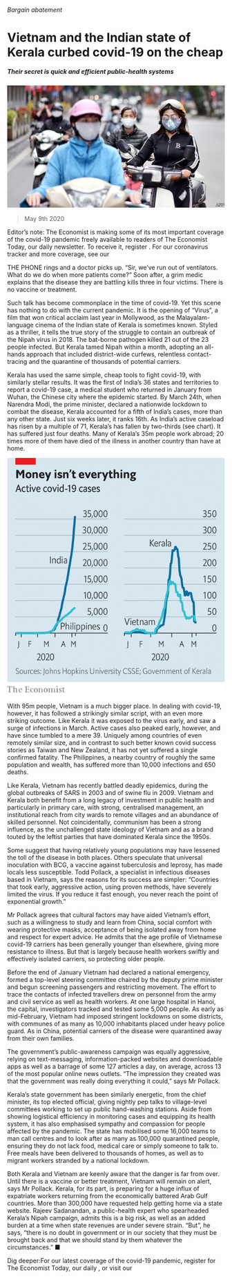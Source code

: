 ###### Bargain abatement

# Vietnam and the Indian state of Kerala curbed covid-19 on the cheap 

##### Their secret is quick and efficient public-health systems 

![image](images/20200509_ASP010_0.jpg) 

> May 9th 2020 

Editor’s note: The Economist is making some of its most important coverage of the covid-19 pandemic freely available to readers of The Economist Today, our daily newsletter. To receive it, register . For our coronavirus tracker and more coverage, see our 

THE PHONE rings and a doctor picks up. “Sir, we’ve run out of ventilators. What do we do when more patients come?” Soon after, a grim medic explains that the disease they are battling kills three in four victims. There is no vaccine or treatment.

Such talk has become commonplace in the time of covid-19. Yet this scene has nothing to do with the current pandemic. It is the opening of “Virus”, a film that won critical acclaim last year in Mollywood, as the Malayalam-language cinema of the Indian state of Kerala is sometimes known. Styled as a thriller, it tells the true story of the struggle to contain an outbreak of the Nipah virus in 2018. The bat-borne pathogen killed 21 out of the 23 people infected. But Kerala tamed Nipah within a month, adopting an all-hands approach that included district-wide curfews, relentless contact-tracing and the quarantine of thousands of potential carriers.


Kerala has used the same simple, cheap tools to fight covid-19, with similarly stellar results. It was the first of India’s 36 states and territories to report a covid-19 case, a medical student who returned in January from Wuhan, the Chinese city where the epidemic started. By March 24th, when Narendra Modi, the prime minister, declared a nationwide lockdown to combat the disease, Kerala accounted for a fifth of India’s cases, more than any other state. Just six weeks later, it ranks 16th. As India’s active caseload has risen by a multiple of 71, Kerala’s has fallen by two-thirds (see chart). It has suffered just four deaths. Many of Kerala’s 35m people work abroad; 20 times more of them have died of the illness in another country than have at home.

![image](images/20200509_ASC378.png) 


With 95m people, Vietnam is a much bigger place. In dealing with covid-19, however, it has followed a strikingly similar script, with an even more striking outcome. Like Kerala it was exposed to the virus early, and saw a surge of infections in March. Active cases also peaked early, however, and have since tumbled to a mere 39. Uniquely among countries of even remotely similar size, and in contrast to such better known covid success stories as Taiwan and New Zealand, it has not yet suffered a single confirmed fatality. The Philippines, a nearby country of roughly the same population and wealth, has suffered more than 10,000 infections and 650 deaths.

Like Kerala, Vietnam has recently battled deadly epidemics, during the global outbreaks of SARS in 2003 and of swine flu in 2009. Vietnam and Kerala both benefit from a long legacy of investment in public health and particularly in primary care, with strong, centralised management, an institutional reach from city wards to remote villages and an abundance of skilled personnel. Not coincidentally, communism has been a strong influence, as the unchallenged state ideology of Vietnam and as a brand touted by the leftist parties that have dominated Kerala since the 1950s.

Some suggest that having relatively young populations may have lessened the toll of the disease in both places. Others speculate that universal inoculation with BCG, a vaccine against tuberculosis and leprosy, has made locals less susceptible. Todd Pollack, a specialist in infectious diseases based in Vietnam, says the reasons for its success are simpler: “Countries that took early, aggressive action, using proven methods, have severely limited the virus. If you reduce it fast enough, you never reach the point of exponential growth.”

Mr Pollack agrees that cultural factors may have aided Vietnam’s effort, such as a willingness to study and learn from China, social comfort with wearing protective masks, acceptance of being isolated away from home and respect for expert advice. He admits that the age profile of Vietnamese covid-19 carriers has been generally younger than elsewhere, giving more resistance to illness. But that is largely because health workers swiftly and effectively isolated carriers, so protecting older people.

Before the end of January Vietnam had declared a national emergency, formed a top-level steering committee chaired by the deputy prime minister and begun screening passengers and restricting movement. The effort to trace the contacts of infected travellers drew on personnel from the army and civil service as well as health workers. At one large hospital in Hanoi, the capital, investigators tracked and tested some 5,000 people. As early as mid-February, Vietnam had imposed stringent lockdowns on some districts, with communes of as many as 10,000 inhabitants placed under heavy police guard. As in China, potential carriers of the disease were quarantined away from their own families.

The government’s public-awareness campaign was equally aggressive, relying on text-messaging, information-packed websites and downloadable apps as well as a barrage of some 127 articles a day, on average, across 13 of the most popular online news outlets. “The impression they created was that the government was really doing everything it could,” says Mr Pollack.

Kerala’s state government has been similarly energetic, from the chief minister, its top elected official, giving nightly pep talks to village-level committees working to set up public hand-washing stations. Aside from showing logistical efficiency in monitoring cases and equipping its health system, it has also emphasised sympathy and compassion for people affected by the pandemic. The state has mobilised some 16,000 teams to man call centres and to look after as many as 100,000 quarantined people, ensuring they do not lack food, medical care or simply someone to talk to. Free meals have been delivered to thousands of homes, as well as to migrant workers stranded by a national lockdown.

Both Kerala and Vietnam are keenly aware that the danger is far from over. Until there is a vaccine or better treatment, Vietnam will remain on alert, says Mr Pollack. Kerala, for its part, is preparing for a huge influx of expatriate workers returning from the economically battered Arab Gulf countries. More than 300,000 have requested help getting home via a state website. Rajeev Sadanandan, a public-health expert who spearheaded Kerala’s Nipah campaign, admits this is a big risk, as well as an added burden at a time when state revenues are under severe strain. “But”, he says, “there is no doubt in government or in our society that they must be brought back and that we should stand by them whatever the circumstances.” ■

Dig deeper:For our latest coverage of the covid-19 pandemic, register for The Economist Today, our daily , or visit our 


